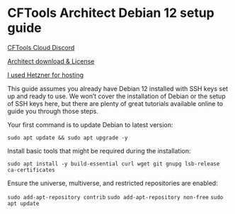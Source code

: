 # CFTools Architect Debian 12 setup guide

[CFTools Cloud Discord](https://discord.com/invite/k7Zdw6cXSH)

[Architect download & License](https://discord.com/channels/373098389174484992/1312066884467953775)

[I used Hetzner for hosting](https://www.hetzner.com/)

This guide assumes you already have Debian 12 installed
with SSH keys set up and ready to use. We won’t cover
the installation of Debian or the setup of SSH keys here,
but there are plenty of great tutorials available online
to guide you through those steps.


Your first command is to update Debian to latest version:

`sudo apt update && sudo apt upgrade -y`


Install basic tools that might be required during the installation:

`sudo apt install -y build-essential curl wget git gnupg lsb-release ca-certificates`


Ensure the universe, multiverse, and restricted repositories are enabled:

`sudo add-apt-repository contrib`
`sudo add-apt-repository non-free`
`sudo apt update`
